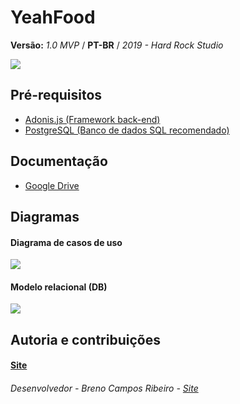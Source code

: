 # YeahFood
__Versão:__ _1.0 MVP_ / __PT-BR__ / _2019 - Hard Rock Studio_

![](https://github.com/Brenin1991/yeahFood/blob/master/arquivos/YeahFood/3.png)
## Pré-requisitos
* [Adonis.js (Framework back-end)](https://adonisjs.com/)
* [PostgreSQL (Banco de dados SQL recomendado)](https://www.postgresql.org/)

## Documentação
* [Google Drive](https://drive.google.com/open?id=18Fg7elk-XzWUAnUzA9_YST2qpRuZELQ_)

## Diagramas
#### Diagrama de casos de uso
![](https://github.com/Brenin1991/yeahfood/blob/master/arquivos/DCU.png)
#### Modelo relacional (DB)
![](https://github.com/Brenin1991/yeahfood/blob/master/arquivos/modelo%20relacional.png)

## Autoria e contribuições
#### [Site](http://yeahfood.herokuapp.com)
###### Desenvolvedor - Breno Campos Ribeiro - [Site](https://hardrockstudio.github.io/HardRockStudio-Website/)

